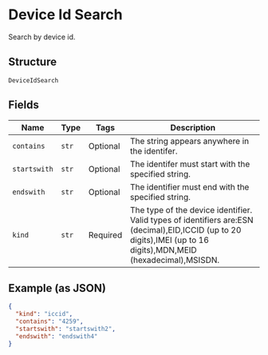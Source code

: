 
# Device Id Search

Search by device id.

## Structure

`DeviceIdSearch`

## Fields

| Name | Type | Tags | Description |
|  --- | --- | --- | --- |
| `contains` | `str` | Optional | The string appears anywhere in the identifer. |
| `startswith` | `str` | Optional | The identifer must start with the specified string. |
| `endswith` | `str` | Optional | The identifier must end with the specified string. |
| `kind` | `str` | Required | The type of the device identifier. Valid types of identifiers are:ESN (decimal),EID,ICCID (up to 20 digits),IMEI (up to 16 digits),MDN,MEID (hexadecimal),MSISDN. |

## Example (as JSON)

```json
{
  "kind": "iccid",
  "contains": "4259",
  "startswith": "startswith2",
  "endswith": "endswith4"
}
```

